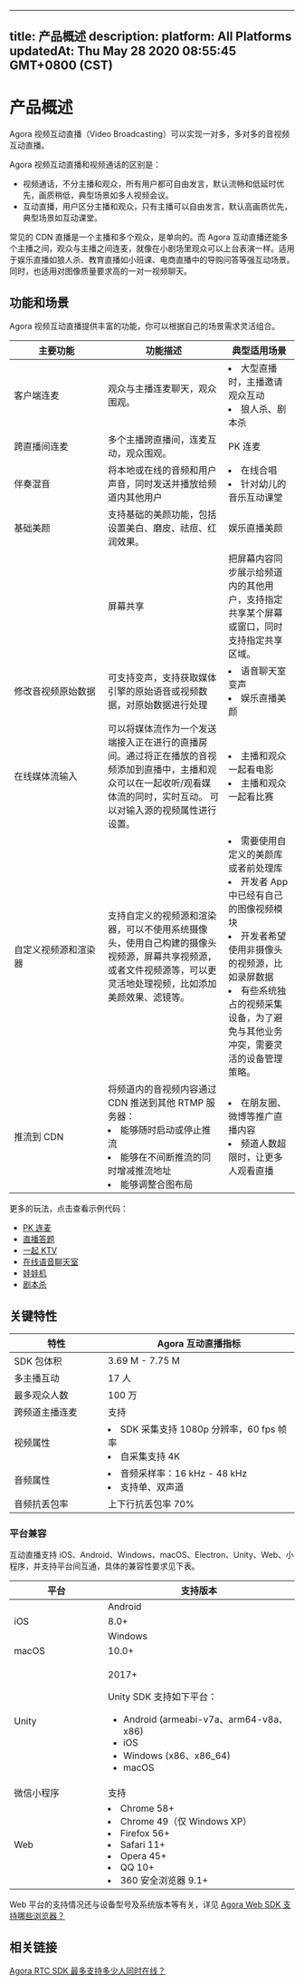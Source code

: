 
---
title: 产品概述
description: 
platform: All Platforms
updatedAt: Thu May 28 2020 08:55:45 GMT+0800 (CST)
---
# 产品概述
Agora 视频互动直播（Video Broadcasting）可以实现一对多，多对多的音视频互动直播。

Agora 视频互动直播和视频通话的区别是：
- 视频通话，不分主播和观众，所有用户都可自由发言，默认流畅和低延时优先，画质稍低，典型场景如多人视频会议。
- 互动直播，用户区分主播和观众，只有主播可以自由发言，默认高画质优先，典型场景如互动课堂。

常见的 CDN 直播是一个主播和多个观众，是单向的。而 Agora 互动直播还能多个主播之间，观众与主播之间连麦，就像在小剧场里观众可以上台表演一样。适用于娱乐直播如狼人杀、教育直播如小班课、电商直播中的导购问答等强互动场景。同时，也适用对图像质量要求高的一对一视频聊天。

## 功能和场景

Agora 视频互动直播提供丰富的功能，你可以根据自己的场景需求灵活组合。

<style> table th:first-of-type {     width: 150px; } th:third-of-type {     width: 170px; }</style>

| 主要功能             | 功能描述                                                     | 典型适用场景                                                 |
| -------------------- | ------------------------------------------------------------ | ------------------------------------------------------------ |
| 客户端连麦           | 观众与主播连麦聊天，观众围观。                               | <li>大型直播时，主播邀请观众互动 <li>狼人杀、剧本杀          |
| 跨直播间连麦         | 多个主播跨直播间，连麦互动，观众围观。                       | PK 连麦                                                      |
| 伴奏混音             | 将本地或在线的音频和用户声音，同时发送并播放给频道内其他用户 | <li>在线合唱 <li>针对幼儿的音乐互动课堂                      |
| 基础美颜          | 支持基础的美颜功能，包括设置美白、磨皮、祛痘、红润效果。 | 娱乐直播美颜      |
	| 屏幕共享      | 把屏幕内容同步展示给频道内的其他用户，支持指定共享某个屏幕或窗口，同时支持指定共享区域。      | <li>互动课堂<li>游戏主播展示游戏实战                         |
| 修改音视频原始数据   | 可支持变声，支持获取媒体引擎的原始语音或视频数据，对原始数据进行处理 | <li>语音聊天室变声<li>娱乐直播美颜                           |
| 在线媒体流输入       | 可以将媒体流作为一个发送端接入正在进行的直播房间。通过将正在播放的音视频添加到直播中，主播和观众可以在一起收听/观看媒体流的同时，实时互动。 可以对输入源的视频属性进行设置。 | <li>主播和观众一起看电影 <li>主播和观众一起看比赛            |
| 自定义视频源和渲染器 | 支持自定义的视频源和渲染器，可以不使用系统摄像头，使用自己构建的摄像头视频源，屏幕共享视频源，或者文件视频源等，可以更灵活地处理视频，比如添加美颜效果、滤镜等。 | <li>需要使用自定义的美颜库或者前处理库<li>开发者 App 中已经有自己的图像视频模块<li>开发者希望使用非摄像头的视频源，比如录屏数据<li>有些系统独占的视频采集设备，为了避免与其他业务冲突，需要灵活的设备管理策略。 |
| 推流到 CDN           | 将频道内的音视频内容通过 CDN 推送到其他 RTMP 服务器： <li>能够随时启动或停止推流 <li>能够在不间断推流的同时增减推流地址 <li>能够调整合图布局 | <li>在朋友圈、微博等推广直播内容<li>频道人数超限时，让更多人观看直播 |

	
更多的玩法，点击查看示例代码：

- [PK 连麦](https://github.com/AgoraIO/ARD-Agora-Online-PK/blob/master/README.zh.md)
- [直播答题](https://github.com/AgoraIO/HQ)
- [一起 KTV](https://github.com/AgoraIO/Agora-Online-KTV/blob/master/README.zh.md)
- [在线语音聊天室](https://github.com/AgoraIO-Usecase/Chatroom)
- [娃娃机](https://github.com/AgoraIO/Wawaji)
- [剧本杀](https://github.com/AgoraIO-Usecase/Murder-Mystery-Game)

## 关键特性

| 特性                      | Agora 互动直播指标                                           |
| ------------------------- | ------------------------------------------------------------ |
| SDK 包体积                | 3.69 M - 7.75 M                                              |
| 多主播互动                | 17 人                                                        |
| 最多观众人数              | 100 万                                                       |
| 跨频道主播连麦            | 支持                                                         |
| 视频属性                  | <li>SDK 采集支持 1080p 分辨率，60 fps 帧率 <li>自采集支持 4K |
| 音频属性                  | <li>音频采样率：16 kHz - 48 kHz <li>支持单、双声道           |
| 音频抗丢包率              | 上下行抗丢包率 70%                                           |

### 平台兼容

互动直播支持 iOS、Android、Windows、macOS、Electron、Unity、Web、小程序，并支持平台间互通，具体的兼容性要求见下表。

| 平台       | 支持版本                                                     |
| ---------- | ------------------------------------------------------------ |
	| Android    | <p>4.1+</p><p>Android SDK 支持如下 ABI：</p><ul><li>armeabi-v7a<li>arm64-v8a<li>x86<li>x86_64                                                         |
| iOS        | 8.0+                                                         |
	| Windows    | <p>Windows 7</p><p>Windows SDK 支持如下架构：<p><ul><li>x86<li>x64                                                      |
| macOS      | 10.0+                                                        |
| Unity      | <p>2017+</p><p>Unity SDK 支持如下平台：<p><ul><li>Android (armeabi-v7a、arm64-v8a、x86)<li>iOS<li>Windows (x86、x86_64)<li>macOS                                                         |
| 微信小程序 | 支持                                                         |
| Web        | <li>Chrome 58+ <li>Chrome 49（仅 Windows XP）<li>Firefox 56+ <li>Safari 11+ <li>Opera 45+ <li>QQ 10+ <li>360 安全浏览器 9.1+ |

<div class="alert note">Web 平台的支持情况还与设备型号及系统版本等有关，详见 <a href="https://docs.agora.io/cn/faq/browser_support">Agora Web SDK 支持哪些浏览器？</a></div>
	
## 相关链接

[Agora RTC SDK 最多支持多少人同时在线？](https://docs.agora.io/cn/faq/capacity)
